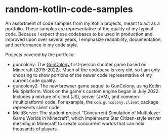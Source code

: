 # random-kotlin-code-samples
An assortment of code samples from my Kotlin projects, meant to act as a portfolio. These samples are representative of the quality of my typical code. Because I expect these codebases to be used in production and improved upon over several years, I emphasize readability, documentation, and performance in my code style.

Projects covered by the portfolio:

* guncolony: The [GunColony](https://guncolony.com/) first-person shooter game based on Minecraft (2015-2022). Much of the codebase is very old, so I am only choosing to show portions of the newer code representative of my current code quality.
* guncolony2: The new browser game sequel to GunColony, using Kotlin Multiplatform. Work on the game's custom engine began in July 2022. Includes a mixture of client (JS), server (JVM), and common (multiplatform) code. For example, the `com.guncolony.client` package represents client code.
* MultiServer: The student project "Concurrent Simulation of Multiplayer Game Worlds in Minecraft", which implements Star Citizen-style server meshing in Minecraft to create concurrent worlds that can hold thousands of players.
